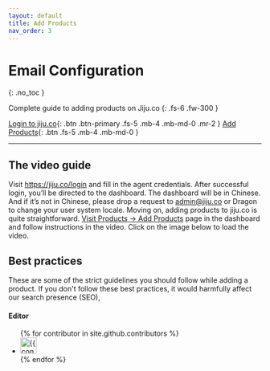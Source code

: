 ```yaml
---
layout: default
title: Add Products
nav_order: 3
---
```


# Email Configuration
{: .no_toc }

Complete guide to adding products on Jiju.co
{: .fs-6 .fw-300 }

[Login to jiju.co](https://jiju.co/login){: .btn .btn-primary .fs-5 .mb-4 .mb-md-0 .mr-2 } [Add Products](https://jiju.co/wp-admin/post-new.php?post_type=product){: .btn .fs-5 .mb-4 .mb-md-0 }

---

## The video guide

Visit https://jiju.co/login and fill in the agent credentials. After successful login, you’ll be directed to the dashboard. The dashboard will be in Chinese. And if it’s not in Chinese, please drop a request to admin@jiju.co or Dragon to change your user system locale. Moving on, adding products to jiju.co is quite straightforward. [Visit Products -> Add Products](https://jiju.co/wp-admin/post-new.php?post_type=product) page in the dashboard and follow instructions in the video. Click on the image below to load the video.

## Best practices

These are some of the strict guidelines you should follow while adding a product. If you don't follow these best practices, it would harmfully affect our search presence (SEO),

#### Editor

<ul class="list-style-none">
{% for contributor in site.github.contributors %}
  <li class="d-inline-block mr-1">
     <a href="{{ contributor.html_url }}"><img src="{{ contributor.avatar_url }}" width="32" height="32" alt="{{ contributor.login }}"/></a>
  </li>
{% endfor %}
</ul>
